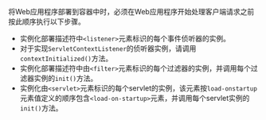 将Web应用程序部署到容器中时，必须在Web应用程序开始处理客户端请求之前按此顺序执行以下步骤。

- 实例化部署描述符中`<listener>`元素标识的每个事件侦听器的实例。
- 对于实现`ServletContextListener`的侦听器实例，请调用`contextInitialized()`方法。
- 实例化部署描述符中由`<filter>`元素标识的每个过滤器的实例，并调用每个过滤器实例的`init()`方法。
- 实例化由`<servlet>`元素标识的每个servlet的实例，该元素按`load-onstartup`元素值定义的顺序包含`<load-on-startup>`元素，并调用每个servlet实例的`init()`方法。